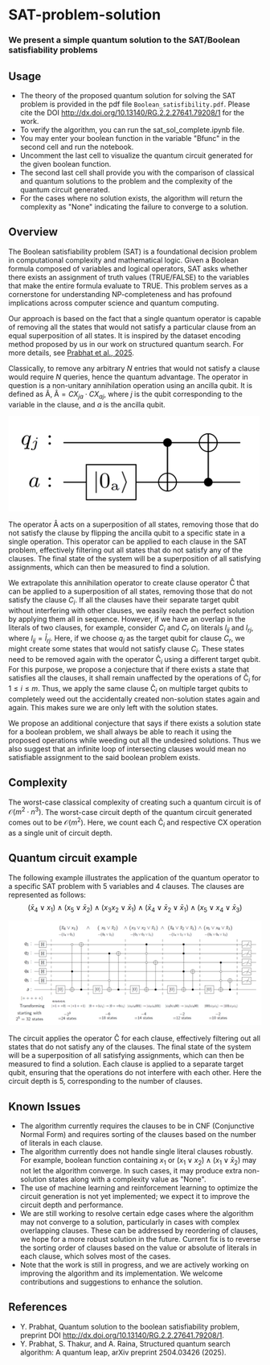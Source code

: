 # SAT-problem-solution
### We present a simple quantum solution to the SAT/Boolean satisfiability problems

## Usage
- The theory of the proposed quantum solution for solving the SAT problem is provided in the pdf file `Boolean_satisfibility.pdf`. Please cite the DOI http://dx.doi.org/10.13140/RG.2.2.27641.79208/1 for the work.
- To verify the algorithm, you can run the sat_sol_complete.ipynb file.
- You may enter your boolean function in the variable "Bfunc" in the second cell and run the notebook.
- Uncomment the last cell to visualize the quantum circuit generated for the given boolean function.
- The second last cell shall provide you with the comparison of classical and quantum solutions to the problem and the complexity of the quantum circuit generated.
- For the cases where no solution exists, the algorithm will return the complexity as "None" indicating the failure to converge to a solution.

## Overview
The Boolean satisfiability problem (SAT) is a foundational decision problem in computational complexity and mathematical logic. Given a Boolean formula composed of variables and logical operators, SAT asks whether there exists an assignment of truth values (TRUE/FALSE) to the variables that make the entire formula evaluate to TRUE. This problem serves as a cornerstone for understanding NP-completeness and has profound implications across computer science and quantum computing.

Our approach is based on the fact that a single quantum operator is capable of removing all the states that would not satisfy a particular clause from an equal superposition of all states. 
It is inspired by the dataset encoding method proposed by us in our work on structured quantum search. For more details, see [Prabhat et al., 2025](https://arxiv.org/abs/2504.03426).

Classically, to remove any arbitrary $N$ entries that would not satisfy a clause would require $N$ queries, hence the quantum advantage.
The operator in question is a non-unitary annihilation operation using an ancilla qubit. It is defined as $\mathrm{\hat {A}}$, ${\mathrm{\hat {A}}} = CX_{ja}\cdot CX_{aj}$, where $j$ is the qubit corresponding to the variable in the clause, and $a$ is the ancilla qubit.

<img src="images/operatorA.png" alt="Quantum AND gate circuit" width="500"/>

The operator ${\mathrm{\hat A}}$ acts on a superposition of all states, removing those that do not satisfy the clause by flipping the ancilla qubit to a specific state in a single operation.
This operator can be applied to each clause in the SAT problem, effectively filtering out all states that do not satisfy any of the clauses. The final state of the system will be a superposition of all satisfying assignments, which can then be measured to find a solution.

We extrapolate this annihilation operator to create clause operator ${\mathrm{\hat C}}$ that can be applied to a superposition of all states, removing those that do not satisfy the clause $C_i$.
If all the clauses have their separate target qubit without interfering with other clauses, we easily reach the perfect solution by applying them all in sequence.
However, if we have an overlap in the literals of two clauses, for example, consider $C_i$ and $C_r$ on literals $l_{ij}$ and $l_{rj}$, where $l_{ij}=\bar l_{rj}$.
Here, if we choose $q_j$ as the target qubit for clause $C_r$, we might create some states that would not satisfy clause $C_i$.
These states need to be removed again with the operator $\mathrm{\hat{C}}_i$ using a different target qubit.
For this purpose, we propose a conjecture that if there exists a state that satisfies all the clauses, it shall remain unaffected by the operations of $\mathrm{\hat{C}}_i$ for $1\le i\le m$.
Thus, we apply the same clause $\mathrm{\hat{C}}_i$ on multiple target qubits to completely weed out the accidentally created non-solution states again and again.
This makes sure we are only left with the solution states.

We propose an additional conjecture that says if there exists a solution state for a boolean problem, we shall always be able to reach it using the proposed operations while weeding out all the undesired solutions.
Thus we also suggest that an infinite loop of intersecting clauses would mean no satisfiable assignment to the said boolean problem exists.

## Complexity
The worst-case classical complexity of creating such a quantum circuit is of $\mathcal{O}(m^2\cdot n^3)$.
The worst-case circuit depth of the quantum circuit generated comes out to be $\mathcal{O}(m^2)$. 
Here, we count each $\mathrm{\hat{C}}_i$ and respective CX operation as a single unit of circuit depth.


## Quantum circuit example 
The following example illustrates the application of the quantum operator to a specific SAT problem with 5 variables and 4 clauses. The clauses are represented as follows:
$$(\bar x_4 \lor x_1)\land ( x_5 \lor \bar x_2)\land(x_3 x_2 \lor \bar x_1)\land(\bar x_4 \lor\bar x_2\lor\bar x_1)\land(x_5\lor x_4 \lor \bar x_3) $$

<img src="images/Example_qc.png" alt="Quantum SAT Operator Circuit" width="1000"/>

The circuit applies the operator ${\mathrm{\hat C}}$ for each clause, effectively filtering out all states that do not satisfy any of the clauses. The final state of the system will be a superposition of all satisfying assignments, which can then be measured to find a solution.
Each clause is applied to a separate target qubit, ensuring that the operations do not interfere with each other. Here the circuit depth is 5, corresponding to the number of clauses.

## Known Issues
- The algorithm currently requires the clauses to be in CNF (Conjunctive Normal Form) and requires sorting of the clauses based on the number of literals in each clause.
- The algorithm currently does not handle single literal clauses robustly. For example, boolean function containing $x_1$ or $(x_1 \lor x_2) \land (x_1 \lor \bar x_2)$ may not let the algorithm converge. In such cases, it may produce extra non-solution states along with a complexity value as "None".
- The use of machine learning and reinforcement learning to optimize the circuit generation is not yet implemented; we expect it to improve the circuit depth and performance.
- We are still working to resolve certain edge cases where the algorithm may not converge to a solution, particularly in cases with complex overlapping clauses. These can be addressed by reordering of clauses, we hope for a more robust solution in the future. Current fix is to reverse the sorting order of clauses based on the value or absolute of literals in each clause, which solves most of the cases.
- Note that the work is still in progress, and we are actively working on improving the algorithm and its implementation. We welcome contributions and suggestions to enhance the solution.

## References
- Y. Prabhat, Quantum solution to the boolean satisfiability problem, preprint DOI http://dx.doi.org/10.13140/RG.2.2.27641.79208/1.
- Y. Prabhat, S. Thakur, and A. Raina, Structured quantum search algorithm: A quantum leap, arXiv preprint
2504.03426 (2025).
